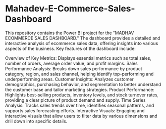 # Mahadev-E-Commerce-Sales-Dashboard
This repository contains the Power BI project for the "MADHAV ECOMMERCE SALES DASHBOARD." The dashboard provides a detailed and interactive analysis of ecommerce sales data, offering insights into various aspects of the business.
Key features of the dashboard include:

Overview of Key Metrics: Displays essential metrics such as total sales, number of orders, average order value, and profit margins.
Sales Performance Analysis: Breaks down sales performance by product category, region, and sales channel, helping identify top-performing and underperforming areas.
Customer Insights: Analyzes customer demographics, purchasing behavior, and segmentation to better understand the customer base and tailor marketing strategies.
Product Performance: Highlights best-selling products, inventory levels, and stock turnover rates, providing a clear picture of product demand and supply.
Time Series Analysis: Tracks sales trends over time, identifies seasonal patterns, and supports sales forecasting efforts.
Interactive Visuals: Engaging and interactive visuals that allow users to filter data by various dimensions and drill down into specific details.
